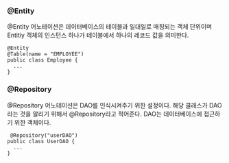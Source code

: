 ### @Entity

@Entity 어노테이션은 데이터베이스의 테이블과 일대일로 매칭되는 객체 단위이며 Entitiy 객체의 인스턴스 하나가 테이블에서 하나의 레코드 값을 의미한다.

```
@Entity
@Table(name = "EMPLOYEE")
public class Employee {
  ...
}
```

### @Repository

@Repository 어노테이션은 DAO를 인식시켜주기 위한 설정이다. 해당 클래스가 DAO라는 것을 알리기 위해서 @Repository라고 적어준다. DAO는 데이터베이스에 접근하기 위한 객체이다.

```
 @Repository("userDAO")
public class UserDAO {
  ...
}
```

